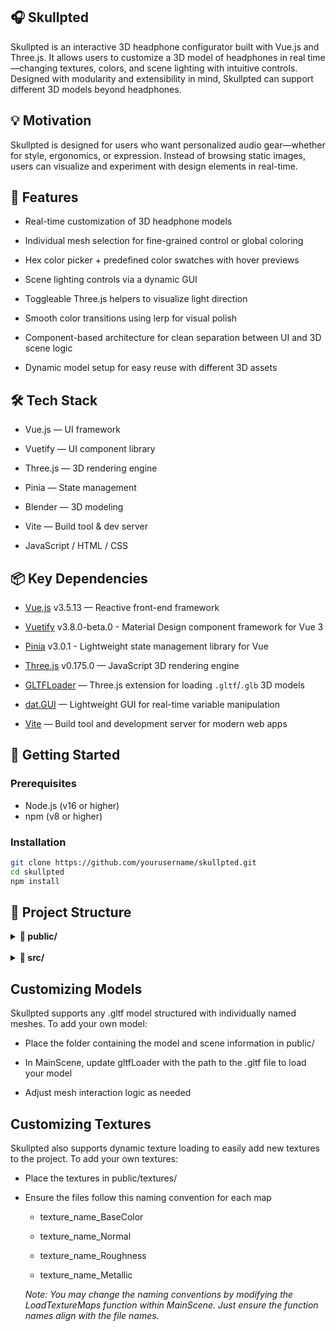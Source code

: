 ## 🎧 Skullpted
Skullpted is an interactive 3D headphone configurator built with Vue.js and Three.js. It allows users to customize a 3D model of headphones in real time—changing textures, colors, and scene lighting with intuitive controls. Designed with modularity and extensibility in mind, Skullpted can support different 3D models beyond headphones.


## 💡 Motivation

Skullpted is designed for users who want personalized audio gear—whether for style, ergonomics, or expression. Instead of browsing static images, users can visualize and experiment with design elements in real-time.


## 🌟 Features
* Real-time customization of 3D headphone models

* Individual mesh selection for fine-grained control or global coloring

* Hex color picker + predefined color swatches with hover previews

* Scene lighting controls via a dynamic GUI

* Toggleable Three.js helpers to visualize light direction

* Smooth color transitions using lerp for visual polish

* Component-based architecture for clean separation between UI and 3D scene logic

* Dynamic model setup for easy reuse with different 3D assets
  

## 🛠️ Tech Stack
* Vue.js — UI framework

* Vuetify — UI component library

* Three.js — 3D rendering engine
  
* Pinia — State management
  
* Blender — 3D modeling

* Vite — Build tool & dev server

* JavaScript / HTML / CSS


## 📦 Key Dependencies
* [Vue.js](https://vuejs.org/) v3.5.13 — Reactive front-end framework
  
* [Vuetify](https://vuetifyjs.com/en/) v3.8.0-beta.0 - Material Design component framework for Vue 3
  
* [Pinia](https://pinia.vuejs.org/) v3.0.1 - Lightweight state management library for Vue
  
* [Three.js](https://threejs.org/) v0.175.0 — JavaScript 3D rendering engine
  
* [GLTFLoader](https://threejs.org/docs/#examples/en/loaders/GLTFLoader) — Three.js extension for loading `.gltf`/`.glb` 3D models
  
* [dat.GUI](https://github.com/dataarts/dat.gui) — Lightweight GUI for real-time variable manipulation
  
* [Vite](https://vitejs.dev/) — Build tool and development server for modern web apps
  

## 🚀 Getting Started

### Prerequisites

* Node.js (v16 or higher)
* npm (v8 or higher)

### Installation

```bash
git clone https://github.com/yourusername/skullpted.git
cd skullpted
npm install
```
## 📁 Project Structure

<details>
<summary><strong>📂 public/</strong></summary>

```plaintext
public/
├── models/
│   └── skullpted_headphones/
│       ├── scene.bin
│       └── scene.gltf
├── textures/
│   ├── texture_name_BaseColor.jpg
│   ├── texture_name_Normal.jpg
│   ├── texture_name_Roughness.jpg
│   └── texture_name_Metallic.jpg
```
</details> <br> <details> <summary><strong>📂 src/</strong></summary>
  
```plaintext
src/
├── components/
│   ├── AppIntro.vue       # Landing page UI
│   ├── AppMain.vue        # Main UI for controls and customization
│   ├── IntroScene.vue     # Three.js canvas for landing page
│   └── MainScene.vue      # Three.js scene with logic and model interaction
├── stores/
│   ├── controlStore.js    # Controls and app state
│   ├── materialStore.js   # Material/color data
│   └── modelStore.js      # Model and mesh data
├── App.vue
└── main.js
```
</details>

## Customizing Models
Skullpted supports any .gltf model structured with individually named meshes. To add your own model:

* Place the folder containing the model and scene information in public/

* In MainScene, update gltfLoader with the path to the .gltf file to load your model
   
* Adjust mesh interaction logic as needed

## Customizing Textures
Skullpted also supports dynamic texture loading to easily add new textures to the project. To add your own textures:

* Place the textures in public/textures/
   
* Ensure the files follow this naming convention for each map
 
   * texture_name_BaseColor
   
   * texture_name_Normal
   
   * texture_name_Roughness
   
   * texture_name_Metallic

  *Note: You may change the naming conventions by modifying the LoadTextureMaps function within MainScene. Just ensure the function names align with the file names.*

